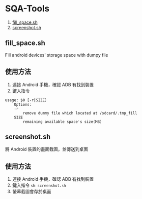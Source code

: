 SQA-Tools
===============================

1. [fill_space.sh](#fill_spacesh)
2. [screenshot.sh](#screenshotsh)

## fill_space.sh

Fill android devices' storage space with dumpy file

使用方法
---

1. 連接 Android 手機，確認 ADB 有找到裝置
2. 鍵入指令
```
usage: $0 [-r|SIZE]
    Options:
    -r
        remove dummy file which located at /sdcard/.tmp_fill
    SIZE
        remaining available space's size(MB)
```

## screenshot.sh

將 Android 裝置的畫面截圖，並傳送到桌面

使用方法
---

1. 連接 Android 手機，確認 ADB 有找到裝置
2. 鍵入指令 `sh screenshot.sh`
3. 螢幕截圖會存於桌面
